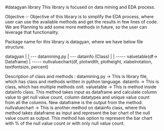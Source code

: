 #datagyan library
This library is focused on data mining and EDA process.

Objective :- Objective of this library is to simplify the EDA process, where user can use the available methods and get the results in few lines of code. 
We are Planning to add some more methods in future, so the user can leverage  that functionality.  

Package name for this library is datagyan, where we have below file structure.

datagyan
   |
   |
   --- datamining.py
           |
		   --- datainfo (Class)
				|
				|
				----- valuetable(df-> Dataframe)
				|
				----- nullvaluechart(df, plotwidth, plotheight, xlabelrotation, textfontsize, percent)
				
				
Description of class and methods :
	datamining.py -> This is library file, which has class and methods written in python language.
	datainfo -> This is class, which has multiple methods onit.
	valuetable -> This is method inside datainfo class. This method takes input as dataframe and calculate column value to get null value count, column datatypes and unique value 		count from all the columns. New dataframe is the output from the method.
	nullvaluechart -> This is another method on datainfo class, where this method takes dataframe as input and represent the bar chart of the null value count as output. This method has option to represent the bar chart with % of the null value count or with only null value count.
				